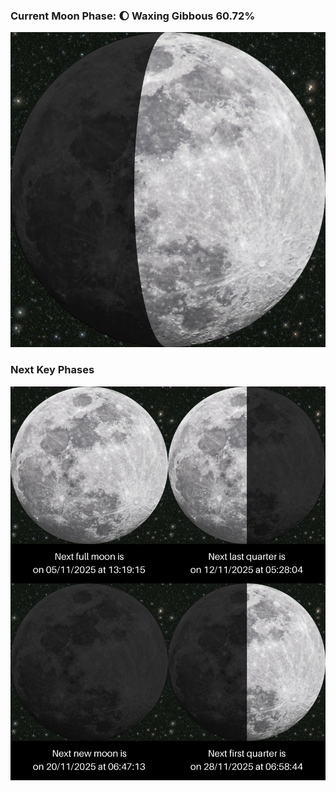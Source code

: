 ### Current Moon Phase: 🌔 Waxing Gibbous 60.72%
![Moon Phase](moonphase.png)
### Next Key Phases
![Gallery](gallery.png)